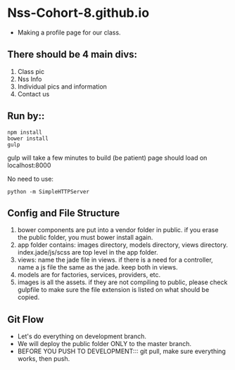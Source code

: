 # Nss-Cohort-8.github.io

* Making a profile page for our class.

## There should be 4 main divs:
1. Class pic
2. Nss Info
3. Individual pics and information
4. Contact us

## Run by::

```
npm install
bower install
gulp
```

gulp will take a few minutes to build (be patient)
page should load on localhost:8000

No need to use:
```
python -m SimpleHTTPServer
```

## Config and File Structure
1. bower components are put into a vendor folder in public. if you erase the public folder, you must bower install again.
2. app folder contains: images directory, models directory, views directory. index.jade/js/scss are top level in the app folder.
3. views: name the jade file in views. if there is a need for a controller, name a js file the same as the jade. keep both in views.
4. models are for factories, services, providers, etc.
5. images is all the assets. if they are not compiling to public, please check gulpfile to make sure the file extension is listed on what should be copied.

## Git Flow
* Let's do everything on development branch.
* We will deploy the public folder ONLY to the master branch.
* BEFORE YOU PUSH TO DEVELOPMENT::: git pull, make sure everything works, then push.
